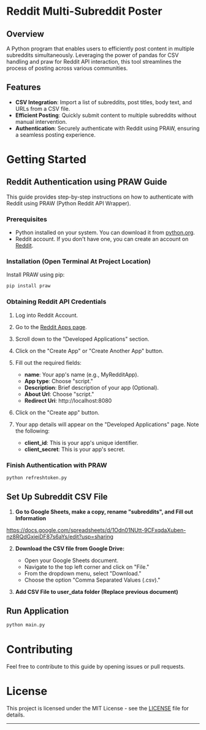 # Reddit Multi-Subreddit Poster

## Overview

A Python program that enables users to efficiently post content in multiple subreddits simultaneously. Leveraging the power of pandas for CSV handling and praw for Reddit API interaction, this tool streamlines the process of posting across various communities.

## Features

- **CSV Integration**: Import a list of subreddits, post titles, body text, and URLs from a CSV file.
- **Efficient Posting**: Quickly submit content to multiple subreddits without manual intervention.
- **Authentication**: Securely authenticate with Reddit using PRAW, ensuring a seamless posting experience.

# Getting Started

## Reddit Authentication using PRAW Guide
This guide provides step-by-step instructions on how to authenticate with Reddit using PRAW (Python Reddit API Wrapper).

### Prerequisites

- Python installed on your system. You can download it from [python.org](https://www.python.org/downloads/).
- Reddit account. If you don't have one, you can create an account on [Reddit](https://www.reddit.com/).

### Installation (Open Terminal At Project Location)

Install PRAW using pip:

```bash
pip install praw
```

### Obtaining Reddit API Credentials

1. Log into Reddit Account.
2. Go to the [Reddit Apps page](https://www.reddit.com/prefs/apps).
2. Scroll down to the "Developed Applications" section.
3. Click on the "Create App" or "Create Another App" button.
4. Fill out the required fields:
   - **name**: Your app's name (e.g., MyRedditApp).
   - **App type**: Choose "script."
   - **Description**: Brief description of your app (Optional).
   - **About Url**: Choose "script."
   - **Redirect Uri**: http://localhost:8080

5. Click on the "Create app" button.
6. Your app details will appear on the "Developed Applications" page. Note the following:
   - **client_id**: This is your app's unique identifier.
   - **client_secret**: This is your app's secret.

### Finish Authentication with PRAW

```bash
python refreshtoken.py
```

## Set Up Subreddit CSV File

1. **Go to Google Sheets, make a copy, rename "subreddits", and Fill out Information**

https://docs.google.com/spreadsheets/d/1Odn01NUtt-9CFxqdaXuben-nz8RQdGxieiDF87s6aYs/edit?usp=sharing


2. **Download the CSV file from Google Drive:**
   - Open your Google Sheets document.
   - Navigate to the top left corner and click on "File."
   - From the dropdown menu, select "Download."
   - Choose the option "Comma Separated Values (.csv)."


3. **Add CSV File to user_data folder (Replace previous document)**

## Run Application

```bash
python main.py
```


# Contributing

Feel free to contribute to this guide by opening issues or pull requests.

# License

This project is licensed under the MIT License - see the [LICENSE](LICENSE) file for details.

---

